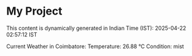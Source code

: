 # My Project

This content is dynamically generated in Indian Time (IST): 2025-04-22 02:57:12 IST


Current Weather in Coimbatore:
Temperature: 26.88 °C
Condition: mist
